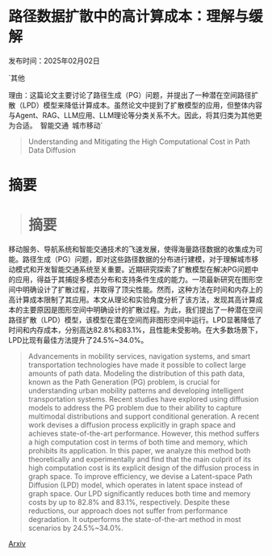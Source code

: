 # 路径数据扩散中的高计算成本：理解与缓解

发布时间：2025年02月02日

`其他

理由：这篇论文主要讨论了路径生成（PG）问题，并提出了一种潜在空间路径扩散（LPD）模型来降低计算成本。虽然论文中提到了扩散模型的应用，但整体内容与Agent、RAG、LLM应用、LLM理论等分类关系不大。因此，将其归类为其他更为合适。` `智能交通` `城市移动`

> Understanding and Mitigating the High Computational Cost in Path Data Diffusion

# 摘要

> # 摘要
移动服务、导航系统和智能交通技术的飞速发展，使得海量路径数据的收集成为可能。路径生成（PG）问题，即对这些路径数据的分布进行建模，对于理解城市移动模式和开发智能交通系统至关重要。近期研究探索了扩散模型在解决PG问题中的应用，得益于其捕捉多模态分布和支持条件生成的能力。一项最新研究在图形空间中明确设计了扩散过程，并取得了顶尖性能。然而，这种方法在时间和内存上的高计算成本限制了其应用。本文从理论和实验角度分析了该方法，发现其高计算成本的主要原因是图形空间中明确设计的扩散过程。为此，我们提出了一种潜在空间路径扩散（LPD）模型，该模型在潜在空间而非图形空间中运行。LPD显著降低了时间和内存成本，分别高达82.8%和83.1%，且性能未受影响。在大多数场景下，LPD比现有最佳方法提升了24.5%~34.0%。

> Advancements in mobility services, navigation systems, and smart transportation technologies have made it possible to collect large amounts of path data. Modeling the distribution of this path data, known as the Path Generation (PG) problem, is crucial for understanding urban mobility patterns and developing intelligent transportation systems. Recent studies have explored using diffusion models to address the PG problem due to their ability to capture multimodal distributions and support conditional generation. A recent work devises a diffusion process explicitly in graph space and achieves state-of-the-art performance. However, this method suffers a high computation cost in terms of both time and memory, which prohibits its application. In this paper, we analyze this method both theoretically and experimentally and find that the main culprit of its high computation cost is its explicit design of the diffusion process in graph space. To improve efficiency, we devise a Latent-space Path Diffusion (LPD) model, which operates in latent space instead of graph space. Our LPD significantly reduces both time and memory costs by up to 82.8% and 83.1%, respectively. Despite these reductions, our approach does not suffer from performance degradation. It outperforms the state-of-the-art method in most scenarios by 24.5%~34.0%.

[Arxiv](https://arxiv.org/abs/2502.00725)
